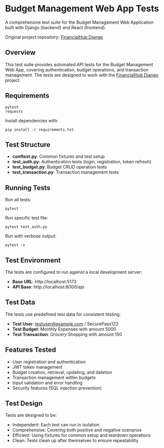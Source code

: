 # Budget Management Web App Tests

A comprehensive test suite for the Budget Management Web Application built with Django (backend) and React (frontend).

Original project repository: [FinancialHub Django](https://github.com/fun-projects-hub/financialhub-django/tree/develop)

## Overview

This test suite provides automated API tests for the Budget Management Web App, covering authentication, budget operations, and transaction management. The tests are designed to work with the [FinancialHub Django](https://github.com/fun-projects-hub/financialhub-django/tree/develop) project.

## Requirements

```
pytest
requests
```

Install dependencies with:

```
pip install -r requirements.txt
```

## Test Structure

- **conftest.py**: Common fixtures and test setup
- **test_auth.py**: Authentication tests (login, registration, token refresh)
- **test_budget.py**: Budget CRUD operation tests
- **test_transaction.py**: Transaction management tests

## Running Tests

Run all tests:

```
pytest
```

Run specific test file:

```
pytest test_auth.py
```

Run with verbose output:

```
pytest -v
```

## Test Environment

The tests are configured to run against a local development server:

- **Base URL**: http://localhost:5173
- **API Base**: http://localhost:8000/api

## Test Data

The tests use predefined test data for consistent testing:

- **Test User**: testuser@example.com / SecurePass123
- **Test Budget**: Monthly Expenses with amount 5000
- **Test Transaction**: Grocery Shopping with amount 150

## Features Tested

- User registration and authentication
- JWT token management
- Budget creation, retrieval, updating, and deletion
- Transaction management within budgets
- Input validation and error handling
- Security features (SQL injection prevention)

## Test Design

Tests are designed to be:
- Independent: Each test can run in isolation
- Comprehensive: Covering both positive and negative scenarios
- Efficient: Using fixtures for common setup and teardown operations
- Clean: Tests clean up after themselves to ensure repeatability